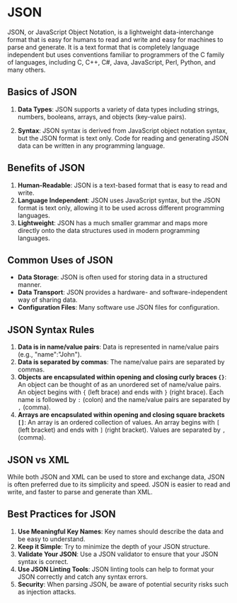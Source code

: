 # JSON

JSON, or JavaScript Object Notation, is a lightweight data-interchange format that is easy for humans to read and write and easy for machines to parse and generate. It is a text format that is completely language independent but uses conventions familiar to programmers of the C family of languages, including C, C++, C#, Java, JavaScript, Perl, Python, and many others.

## Basics of JSON

1. **Data Types**: JSON supports a variety of data types including strings, numbers, booleans, arrays, and objects (key-value pairs).

2. **Syntax**: JSON syntax is derived from JavaScript object notation syntax, but the JSON format is text only. Code for reading and generating JSON data can be written in any programming language.

## Benefits of JSON

1. **Human-Readable**: JSON is a text-based format that is easy to read and write.
2. **Language Independent**: JSON uses JavaScript syntax, but the JSON format is text only, allowing it to be used across different programming languages.
3. **Lightweight**: JSON has a much smaller grammar and maps more directly onto the data structures used in modern programming languages.

## Common Uses of JSON

- **Data Storage**: JSON is often used for storing data in a structured manner.
- **Data Transport**: JSON provides a hardware- and software-independent way of sharing data.
- **Configuration Files**: Many software use JSON files for configuration.

## JSON Syntax Rules

1. **Data is in name/value pairs**: Data is represented in name/value pairs (e.g., "name":"John").
2. **Data is separated by commas**: The name/value pairs are separated by commas.
3. **Objects are encapsulated within opening and closing curly braces `{}`**: An object can be thought of as an unordered set of name/value pairs. An object begins with `{` (left brace) and ends with `}` (right brace). Each name is followed by `:` (colon) and the name/value pairs are separated by `,` (comma).
4. **Arrays are encapsulated within opening and closing square brackets `[]`**: An array is an ordered collection of values. An array begins with `[` (left bracket) and ends with `]` (right bracket). Values are separated by `,` (comma).

## JSON vs XML

While both JSON and XML can be used to store and exchange data, JSON is often preferred due to its simplicity and speed. JSON is easier to read and write, and faster to parse and generate than XML.

## Best Practices for JSON

1. **Use Meaningful Key Names**: Key names should describe the data and be easy to understand.
2. **Keep it Simple**: Try to minimize the depth of your JSON structure.
3. **Validate Your JSON**: Use a JSON validator to ensure that your JSON syntax is correct.
4. **Use JSON Linting Tools**: JSON linting tools can help to format your JSON correctly and catch any syntax errors.
5. **Security**: When parsing JSON, be aware of potential security risks such as injection attacks.
